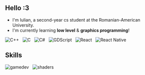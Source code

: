 ## Hello :3

* I'm Iulian, a second-year cs student at the Romanian-American University.
* I'm currently learning **low level** & **graphics programming**!

![C++](https://img.shields.io/badge/C++-blue) &nbsp;
![C](https://img.shields.io/badge/C-blue) &nbsp;
![C#](https://img.shields.io/badge/C%23-purple) &nbsp;
![GDScript](https://img.shields.io/badge/GDScript-darkgreen) &nbsp;
![React](https://img.shields.io/badge/React-darkblue) &nbsp;
![React Native](https://img.shields.io/badge/React_Native-darkblue)

## Skills

![gamedev](https://img.shields.io/badge/gamedev-blue) &nbsp;
![shaders](https://img.shields.io/badge/shaders-purple) &nbsp;
